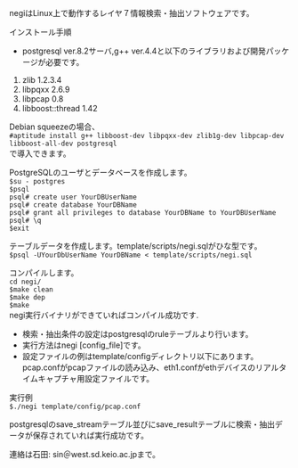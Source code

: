 negiはLinux上で動作するレイヤ７情報検索・抽出ソフトウェアです。

インストール手順
* postgresql ver.8.2サーバ,g++ ver.4.4と以下のライブラリおよび開発パッケージが必要です。
1. zlib 	1.2.3.4
2. libpqxx 	2.6.9
3. libpcap 	0.8
4. libboost::thread 	1.42

Debian squeezeの場合、  
`#aptitude install g++ libboost-dev libpqxx-dev zlib1g-dev libpcap-dev libboost-all-dev postgresql`  
で導入できます。

PostgreSQLのユーザとデータベースを作成します。  
`$su - postgres`  
`$psql`  
`psql# create user YourDBUserName`  
`psql# create database YourDBName`  
`psql# grant all privileges to database YourDBName to YourDBUserName`  
`psql# \q`  
`$exit`   

テーブルデータを作成します。template/scripts/negi.sqlがひな型です。  
`$psql -UYourDbUserName YourDBName < template/scripts/negi.sql`  


コンパイルします。  
`cd negi/`  
`$make clean`  
`$make dep`  
`$make`  
negi実行バイナリができていればコンパイル成功です.

* 検索・抽出条件の設定はpostgresqlのruleテーブルより行います。  
* 実行方法はnegi [config_file]です。  
* 設定ファイルの例はtemplate/configディレクトリ以下にあります。  
pcap.confがpcapファイルの読み込み、eth1.confがethデバイスのリアルタイムキャプチャ用設定ファイルです。

実行例  
`$./negi template/config/pcap.conf`

postgresqlのsave_streamテーブル並びにsave_resultテーブルに検索・抽出データが保存されていれば実行成功です。


連絡は石田: sin＠west.sd.keio.ac.jpまで。

